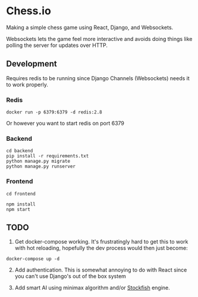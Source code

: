 # Chess.io

Making a simple chess game using React, Django, and Websockets.

Websockets lets the game feel more interactive and avoids
doing things like polling the server for updates over HTTP.

## Development

Requires redis to be running since Django Channels (Websockets) needs it to 
work properly.

### Redis
```
docker run -p 6379:6379 -d redis:2.8
```

Or however you want to start redis on port 6379

### Backend
```
cd backend
pip install -r requirements.txt
python manage.py migrate
python manage.py runserver
```

### Frontend
```
cd frontend

npm install
npm start
```
## TODO

1. Get docker-compose working. It's frustratingly hard to get this to work with 
hot reloading, hopefully the dev process would then just become:
```
docker-compose up -d
```

2. Add authentication. This is somewhat annoying to do with React since
you can't use Django's out of the box system

3. Add smart AI using minimax algorithm and/or 
[Stockfish](https://stockfishchess.org/) engine.